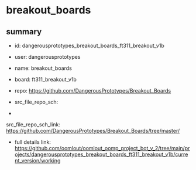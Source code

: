 # breakout_boards
 
## summary 
* id: dangerousprototypes_breakout_boards_ft311_breakout_v1b
* user: dangerousprototypes
* name: breakout_boards
* board: ft311_breakout_v1b
* repo: https://github.com/DangerousPrototypes/Breakout_Boards



* src_file_repo_sch: 
*
 src_file_repo_sch_link: https://github.com/DangerousPrototypes/Breakout_Boards/tree/master/
* full details link: https://github.com/oomlout/oomlout_oomp_project_bot_v_2/tree/main/projects/dangerousprototypes_breakout_boards_ft311_breakout_v1b/current_version/working  







